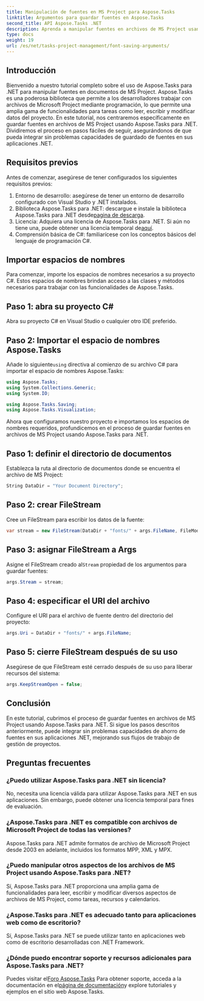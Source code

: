 ```yaml
---
title: Manipulación de fuentes en MS Project para Aspose.Tasks
linktitle: Argumentos para guardar fuentes en Aspose.Tasks
second_title: API Aspose.Tasks .NET
description: Aprenda a manipular fuentes en archivos de MS Project usando Aspose.Tasks para .NET. Guía paso a paso para desarrolladores.
type: docs
weight: 19
url: /es/net/tasks-project-management/font-saving-arguments/
---
```

## Introducción
Bienvenido a nuestro tutorial completo sobre el uso de Aspose.Tasks para .NET para manipular fuentes en documentos de MS Project. Aspose.Tasks es una poderosa biblioteca que permite a los desarrolladores trabajar con archivos de Microsoft Project mediante programación, lo que permite una amplia gama de funcionalidades para tareas como leer, escribir y modificar datos del proyecto.
En este tutorial, nos centraremos específicamente en guardar fuentes en archivos de MS Project usando Aspose.Tasks para .NET. Dividiremos el proceso en pasos fáciles de seguir, asegurándonos de que pueda integrar sin problemas capacidades de guardado de fuentes en sus aplicaciones .NET.
## Requisitos previos
Antes de comenzar, asegúrese de tener configurados los siguientes requisitos previos:
1. Entorno de desarrollo: asegúrese de tener un entorno de desarrollo configurado con Visual Studio y .NET instalados.
2.  Biblioteca Aspose.Tasks para .NET: descargue e instale la biblioteca Aspose.Tasks para .NET desde[pagina de descarga](https://releases.aspose.com/tasks/net/).
3.  Licencia: Adquiera una licencia de Aspose.Tasks para .NET. Si aún no tiene una, puede obtener una licencia temporal de[aquí](https://purchase.aspose.com/temporary-license/).
4. Comprensión básica de C#: familiarícese con los conceptos básicos del lenguaje de programación C#.

## Importar espacios de nombres
Para comenzar, importe los espacios de nombres necesarios a su proyecto C#. Estos espacios de nombres brindan acceso a las clases y métodos necesarios para trabajar con las funcionalidades de Aspose.Tasks.
## Paso 1: abra su proyecto C#
Abra su proyecto C# en Visual Studio o cualquier otro IDE preferido.
## Paso 2: Importar el espacio de nombres Aspose.Tasks
 Añade lo siguiente`using` directiva al comienzo de su archivo C# para importar el espacio de nombres Aspose.Tasks:
```csharp
using Aspose.Tasks;
using System.Collections.Generic;
using System.IO;

using Aspose.Tasks.Saving;
using Aspose.Tasks.Visualization;
```

Ahora que configuramos nuestro proyecto e importamos los espacios de nombres requeridos, profundicemos en el proceso de guardar fuentes en archivos de MS Project usando Aspose.Tasks para .NET.
## Paso 1: definir el directorio de documentos
Establezca la ruta al directorio de documentos donde se encuentra el archivo de MS Project:
```csharp
String DataDir = "Your Document Directory";
```
## Paso 2: crear FileStream
Cree un FileStream para escribir los datos de la fuente:
```csharp
var stream = new FileStream(DataDir + "fonts/" + args.FileName, FileMode.Create);
```
## Paso 3: asignar FileStream a Args
 Asigne el FileStream creado al`Stream` propiedad de los argumentos para guardar fuentes:
```csharp
args.Stream = stream;
```
## Paso 4: especificar el URI del archivo
Configure el URI para el archivo de fuente dentro del directorio del proyecto:
```csharp
args.Uri = DataDir + "fonts/" + args.FileName;
```
## Paso 5: cierre FileStream después de su uso
Asegúrese de que FileStream esté cerrado después de su uso para liberar recursos del sistema:
```csharp
args.KeepStreamOpen = false;
```

## Conclusión
En este tutorial, cubrimos el proceso de guardar fuentes en archivos de MS Project usando Aspose.Tasks para .NET. Si sigue los pasos descritos anteriormente, puede integrar sin problemas capacidades de ahorro de fuentes en sus aplicaciones .NET, mejorando sus flujos de trabajo de gestión de proyectos.
## Preguntas frecuentes
### ¿Puedo utilizar Aspose.Tasks para .NET sin licencia?
No, necesita una licencia válida para utilizar Aspose.Tasks para .NET en sus aplicaciones. Sin embargo, puede obtener una licencia temporal para fines de evaluación.
### ¿Aspose.Tasks para .NET es compatible con archivos de Microsoft Project de todas las versiones?
Aspose.Tasks para .NET admite formatos de archivo de Microsoft Project desde 2003 en adelante, incluidos los formatos MPP, XML y MPX.
### ¿Puedo manipular otros aspectos de los archivos de MS Project usando Aspose.Tasks para .NET?
Sí, Aspose.Tasks para .NET proporciona una amplia gama de funcionalidades para leer, escribir y modificar diversos aspectos de archivos de MS Project, como tareas, recursos y calendarios.
### ¿Aspose.Tasks para .NET es adecuado tanto para aplicaciones web como de escritorio?
Sí, Aspose.Tasks para .NET se puede utilizar tanto en aplicaciones web como de escritorio desarrolladas con .NET Framework.
### ¿Dónde puedo encontrar soporte y recursos adicionales para Aspose.Tasks para .NET?
 Puedes visitar el[Foro Aspose.Tasks](https://forum.aspose.com/c/tasks/15) Para obtener soporte, acceda a la documentación en el[página de documentación](https://reference.aspose.com/tasks/net/)y explore tutoriales y ejemplos en el sitio web Aspose.Tasks.